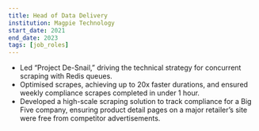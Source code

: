 ```yaml
---
title: Head of Data Delivery
institution: Magpie Technology
start_date: 2021
end_date: 2023
tags: [job_roles]
---
```

- Led “Project De-Snail,” driving the technical strategy for concurrent scraping with Redis queues.
- Optimised scrapes, achieving up to 20x faster durations, and ensured weekly compliance scrapes completed in under 1 hour.
- Developed a high-scale scraping solution to track compliance for a Big Five company, ensuring product detail pages on a major retailer’s site were free from competitor advertisements.
